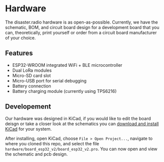 # Hardware

The disaster.radio hardware is as open-as-possible. Currently, we have the schematic, BOM, and circuit board design for a development board that you can, theoretically, print yourself or order from a circuit board manufacturer of your choice. 

## Features
* ESP32-WROOM integrated WiFi + BLE microcontroller
* Dual LoRa modules
* Micro-SD card slot
* Micro-USB port for serial debugging
* Battery connection
* Battery charging module (currently using TPS6216)

## Developement
Our hardware was designed in KiCad, if you would like to edit the board deisgn or take a closer look at the schematics you can [download and install KiCad](https://kicad-pcb.org/download/) for your system.

After installing, open KiCad, choose `File > Open Project...`, navigate to where you cloned this repo, and select the file `hardware/board_esp32_v2/board_esp32_v2.pro`. You can now open and view the schematic and pcb design.
